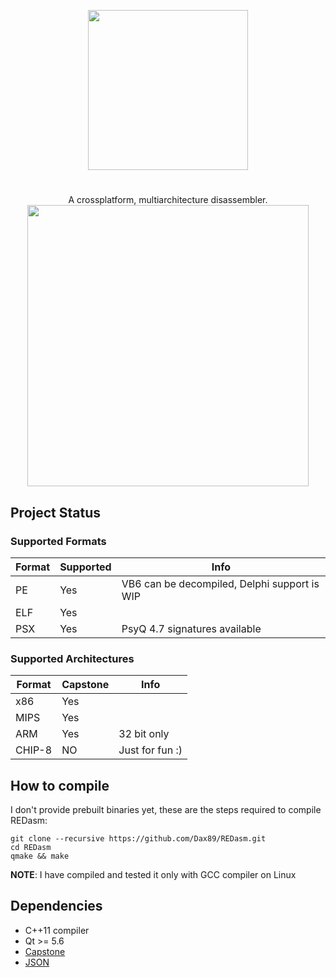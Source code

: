 <p align="center">
  <img width=256 height=256 src="https://github.com/Dax89/REDasm/blob/master/artwork/logo.png?raw=true"/>
</p>

#
<p align="center">
  A crossplatform, multiarchitecture disassembler.
  <img height="450" src="https://github.com/Dax89/REDasm/blob/master/artwork/Screenshot.png?raw=true">
</p>

## Project Status

### Supported Formats
| Format | Supported | Info |
|--------|-----------|------|
| PE | Yes | VB6 can be decompiled, Delphi support is WIP |
| ELF | Yes ||
| PSX | Yes | PsyQ 4.7 signatures available |

### Supported Architectures
| Format | Capstone | Info |
|--------|-----------|------|
| x86 | Yes | |
| MIPS | Yes ||
| ARM | Yes |32 bit only|
| CHIP-8 | NO | Just for fun :)|

## How to compile
I don't provide prebuilt binaries yet, these are the steps required to compile REDasm:
```
git clone --recursive https://github.com/Dax89/REDasm.git
cd REDasm
qmake && make
```
**NOTE**: I have compiled and tested it only with GCC compiler on Linux

## Dependencies
- C++11 compiler
- Qt >= 5.6
- [Capstone](https://github.com/aquynh/capstone) 
- [JSON](https://github.com/nlohmann/json)
